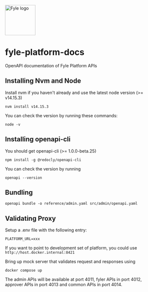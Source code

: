 <img src="https://raw.github.com/fylein/fyle-platform-docs/main/assets/images/fyle_logo.png" alt="Fyle logo" width="100">

# fyle-platform-docs #

OpenAPI documentation of Fyle Platform APIs

## Installing Nvm and Node ##

Install nvm if you haven't already and use the latest node version (>= v14.15.3)

    nvm install v14.15.3

You can check the version by running these commands:

    node -v

## Installing openapi-cli ##

You should get openapi-cli (>= 1.0.0-beta.25)

    npm install -g @redocly/openapi-cli

You can check the version by running

    openapi --version

## Bundling ##

    openapi bundle -o reference/admin.yaml src/admin/openapi.yaml

## Validating Proxy ##

Setup a .env file with the following entry:

    PLATFORM_URL=xxx

If you want to point to development set of platform, you could use `http://host.docker.internal:8421`

Bring up mock server that validates request and responses using

    docker compose up

The admin APIs will be available at port 4011, fyler APIs in port 4012, approver APIs in port 4013 and common APIs in port 4014.